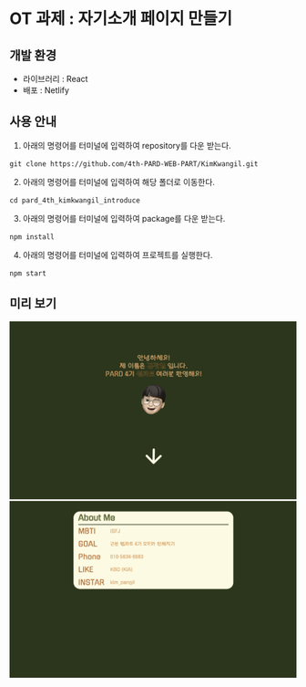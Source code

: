 # OT 과제 : 자기소개 페이지 만들기

## 개발 환경

- 라이브러리 : React
- 배포 : Netlify

## 사용 안내

1. 아래의 명령어를 터미널에 입력하여 repository를 다운 받는다.

```shell
git clone https://github.com/4th-PARD-WEB-PART/KimKwangil.git
```

2. 아래의 명령어를 터미널에 입력하여 해당 폴더로 이동한다.

```shell
cd pard_4th_kimkwangil_introduce
```

3. 아래의 명령어를 터미널에 입력하여 package를 다운 받는다.

```shell
npm install
```

4. 아래의 명령어를 터미널에 입력하여 프로젝트를 실행한다.

```shell
npm start
```

## 미리 보기

![alt text](Preview1.png)
![alt text](Preview2.png)
